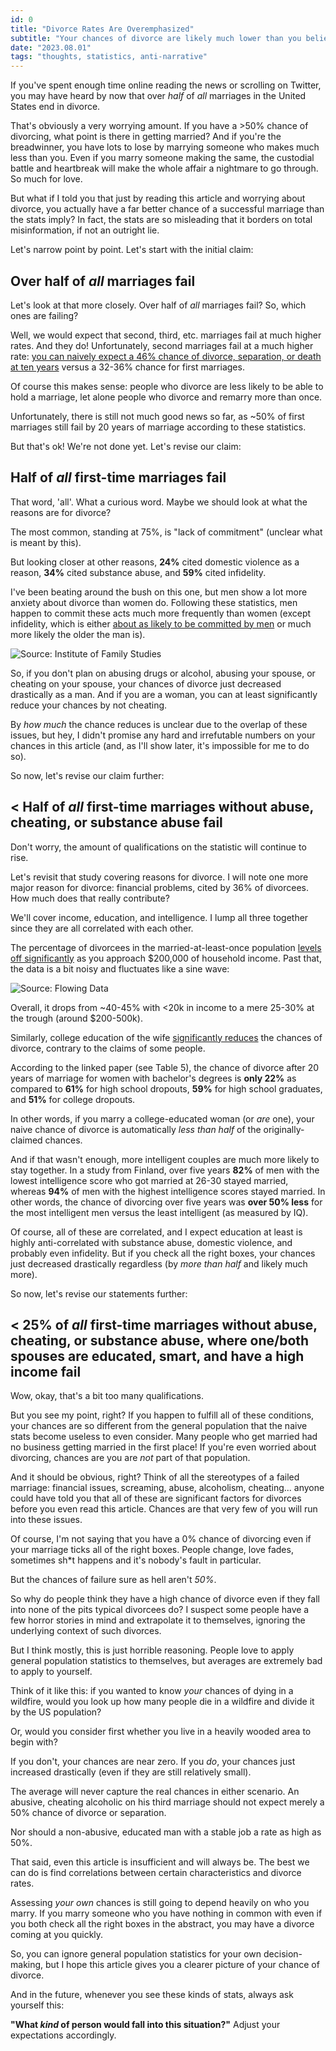 ```yaml
---
id: 0
title: "Divorce Rates Are Overemphasized"
subtitle: "Your chances of divorce are likely much lower than you believe"
date: "2023.08.01"
tags: "thoughts, statistics, anti-narrative"
---
```


If you've spent enough time online reading the news or scrolling on Twitter, you may have heard by now that over *half* of *all* marriages in the United States end in divorce.

That's obviously a very worrying amount. If you have a >50% chance of divorcing, what point is there in getting married? And if you're the breadwinner, you have lots to lose by marrying someone who makes much less than you. Even if you marry someone making the same, the custodial battle and heartbreak will make the whole affair a nightmare to go through. So much for love.

But what if I told you that just by reading this article and worrying about divorce, you actually have a far better chance of a successful marriage than the stats imply? In fact, the stats are so misleading that it borders on total misinformation, if not an outright lie.

Let's narrow point by point. Let's start with the initial claim:

## Over half of *all* marriages fail

Let's look at that more closely. Over half of *all* marriages fail? So, which ones are failing?

Well, we would expect that second, third, etc. marriages fail at much higher rates. And they do! Unfortunately, second marriages fail at a much higher rate: [you can naively expect a 46% chance of divorce, separation, or death at ten years](https://www.cdc.gov/nchs/nsfg/key_statistics/d.htm#divorce) versus a 32-36% chance for first marriages.

Of course this makes sense: people who divorce are less likely to be able to hold a marriage, let alone people who divorce and remarry more than once.

Unfortunately, there is still not much good news so far, as ~50% of first marriages still fail by 20 years of marriage according to these statistics.

But that's ok! We're not done yet. Let's revise our claim:

## Half of *all* first-time marriages fail

That word, 'all'. What a curious word. Maybe we should look at what the reasons are for divorce?

The most common, standing at 75%, is "lack of commitment" (unclear what is meant by this). 

But looking closer at other reasons, **24%** cited domestic violence as a reason, **34%** cited substance abuse, and **59%** cited infidelity.

I've been beating around the bush on this one, but men show a lot more anxiety about divorce than women do. Following these statistics, men happen to commit these acts much more frequently than women (except infidelity, which is either [about as likely to be committed by men](https://ifstudies.org/blog/who-cheats-more-the-demographics-of-cheating-in-america) or much more likely the older the man is).

![Source: Institute of Family Studies](divorce1.png)

So, if you don't plan on abusing drugs or alcohol, abusing your spouse, or cheating on your spouse, your chances of divorce just decreased drastically as a man. And if you are a woman, you can at least significantly reduce your chances by not cheating.

By *how much* the chance reduces is unclear due to the overlap of these issues, but hey, I didn't promise any hard and irrefutable numbers on your chances in this article (and, as I'll show later, it's impossible for me to do so).

So now, let's revise our claim further:

## < Half of *all* first-time marriages without abuse, cheating, or substance abuse fail

Don't worry, the amount of qualifications on the statistic will continue to rise.

Let's revisit that study covering reasons for divorce. I will note one more major reason for divorce: financial problems, cited by 36% of divorcees. How much does that really contribute?

We'll cover income, education, and intelligence. I lump all three together since they are all correlated with each other.

The percentage of divorcees in the married-at-least-once population [levels off significantly](https://flowingdata.com/2021/05/04/divorce-rates-and-income/) as you approach $200,000 of household income. Past that, the data is a bit noisy and fluctuates like a sine wave:

![Source: Flowing Data](divorce2.png)

Overall, it drops from ~40-45% with <20k in income to a mere 25-30% at the trough (around $200-500k).

Similarly, college education of the wife [significantly reduces](https://www.cdc.gov/nchs/data/nhsr/nhsr049.pdf) the chances of divorce, contrary to the claims of some people. 

According to the linked paper (see Table 5), the chance of divorce after 20 years of marriage for women with bachelor's degrees is **only 22%** as compared to **61%** for high school dropouts, **59%** for high school graduates, and **51%** for college dropouts.

In other words, if you marry a college-educated woman (or *are* one), your naive chance of divorce is automatically *less than half* of the originally-claimed chances.

And if that wasn't enough, more intelligent couples are much more likely to stay together. In a study from Finland, over five years **82%** of men with the lowest intelligence score who got married at 26-30 stayed married, whereas **94%** of men with the highest intelligence scores stayed married. In other words, the chance of divorcing over five years was **over 50% less** for the most intelligent men versus the least intelligent (as measured by IQ).

Of course, all of these are correlated, and I expect education at least is highly anti-correlated with substance abuse, domestic violence, and probably even infidelity. But if you check all the right boxes, your chances just decreased drastically regardless (by *more than half* and likely much more).

So now, let's revise our statements further:

## < 25% of *all* first-time marriages without abuse, cheating, or substance abuse, where one/both spouses are educated, smart, and have a high income fail

Wow, okay, that's a bit too many qualifications.

But you see my point, right? If you happen to fulfill all of these conditions, your chances are so different from the general population that the naive stats become useless to even consider. Many people who get married had no business getting married in the first place! If you're even worried about divorcing, chances are you are *not* part of that population.

And it should be obvious, right? Think of all the stereotypes of a failed marriage: financial issues, screaming, abuse, alcoholism, cheating... anyone could have told you that all of these are significant factors for divorces before you even read this article. Chances are that very few of you will run into these issues.

Of course, I'm not saying that you have a 0% chance of divorcing even if your marriage ticks all of the right boxes. People change, love fades, sometimes sh\*t happens and it's nobody's fault in particular. 

But the chances of failure sure as hell aren't *50%*.

So why do people think they have a high chance of divorce even if they fall into none of the pits typical divorcees do? I suspect some people have a few horror stories in mind and extrapolate it to themselves, ignoring the underlying context of such divorces.

But I think mostly, this is just horrible reasoning. People love to apply general population statistics to themselves, but averages are extremely bad to apply to yourself.

Think of it like this: if you wanted to know *your* chances of dying in a wildfire, would you look up how many people die in a wildfire and divide it by the US population? 

Or, would you consider first whether you live in a heavily wooded area to begin with? 

If you don't, your chances are near zero. If you *do*, your chances just increased drastically (even if they are still relatively small). 

The average will never capture the real chances in either scenario. An abusive, cheating alcoholic on his third marriage should not expect merely a 50% chance of divorce or separation. 

Nor should a non-abusive, educated man with a stable job a rate as high as 50%.

That said, even this article is insufficient and will always be. The best we can do is find correlations between certain characteristics and divorce rates. 

Assessing *your own* chances is still going to depend heavily on who you marry. If you marry someone who you have nothing in common with even if you both check all the right boxes in the abstract, you may have a divorce coming at you quickly.

So, you can ignore general population statistics for your own decision-making, but I hope this article gives you a clearer picture of your chance of divorce.


And in the future, whenever you see these kinds of stats, always ask yourself this:

**"What *kind* of person would fall into this situation?"** Adjust your expectations accordingly.
